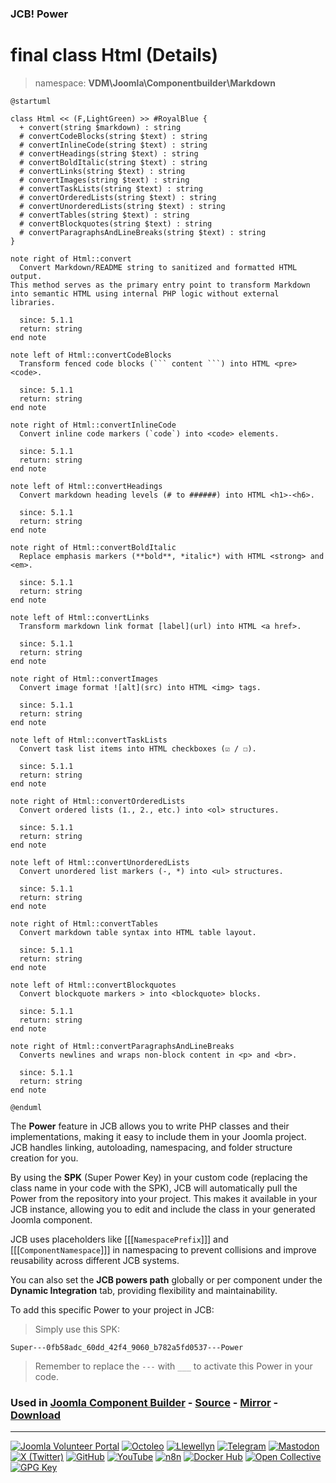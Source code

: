 ### JCB! Power
# final class Html (Details)
> namespace: **VDM\Joomla\Componentbuilder\Markdown**

```uml
@startuml

class Html << (F,LightGreen) >> #RoyalBlue {
  + convert(string $markdown) : string
  # convertCodeBlocks(string $text) : string
  # convertInlineCode(string $text) : string
  # convertHeadings(string $text) : string
  # convertBoldItalic(string $text) : string
  # convertLinks(string $text) : string
  # convertImages(string $text) : string
  # convertTaskLists(string $text) : string
  # convertOrderedLists(string $text) : string
  # convertUnorderedLists(string $text) : string
  # convertTables(string $text) : string
  # convertBlockquotes(string $text) : string
  # convertParagraphsAndLineBreaks(string $text) : string
}

note right of Html::convert
  Convert Markdown/README string to sanitized and formatted HTML output.
This method serves as the primary entry point to transform Markdown
into semantic HTML using internal PHP logic without external libraries.

  since: 5.1.1
  return: string
end note

note left of Html::convertCodeBlocks
  Transform fenced code blocks (``` content ```) into HTML <pre><code>.

  since: 5.1.1
  return: string
end note

note right of Html::convertInlineCode
  Convert inline code markers (`code`) into <code> elements.

  since: 5.1.1
  return: string
end note

note left of Html::convertHeadings
  Convert markdown heading levels (# to ######) into HTML <h1>-<h6>.

  since: 5.1.1
  return: string
end note

note right of Html::convertBoldItalic
  Replace emphasis markers (**bold**, *italic*) with HTML <strong> and <em>.

  since: 5.1.1
  return: string
end note

note left of Html::convertLinks
  Transform markdown link format [label](url) into HTML <a href>.

  since: 5.1.1
  return: string
end note

note right of Html::convertImages
  Convert image format ![alt](src) into HTML <img> tags.

  since: 5.1.1
  return: string
end note

note left of Html::convertTaskLists
  Convert task list items into HTML checkboxes (☑ / ☐).

  since: 5.1.1
  return: string
end note

note right of Html::convertOrderedLists
  Convert ordered lists (1., 2., etc.) into <ol> structures.

  since: 5.1.1
  return: string
end note

note left of Html::convertUnorderedLists
  Convert unordered list markers (-, *) into <ul> structures.

  since: 5.1.1
  return: string
end note

note right of Html::convertTables
  Convert markdown table syntax into HTML table layout.

  since: 5.1.1
  return: string
end note

note left of Html::convertBlockquotes
  Convert blockquote markers > into <blockquote> blocks.

  since: 5.1.1
  return: string
end note

note right of Html::convertParagraphsAndLineBreaks
  Converts newlines and wraps non-block content in <p> and <br>.

  since: 5.1.1
  return: string
end note

@enduml
```

The **Power** feature in JCB allows you to write PHP classes and their implementations,
making it easy to include them in your Joomla project. JCB handles linking, autoloading,
namespacing, and folder structure creation for you.

By using the **SPK** (Super Power Key) in your custom code (replacing the class name
in your code with the SPK), JCB will automatically pull the Power from the repository
into your project. This makes it available in your JCB instance, allowing you to edit
and include the class in your generated Joomla component.

JCB uses placeholders like [[[`NamespacePrefix`]]] and [[[`ComponentNamespace`]]] in
namespacing to prevent collisions and improve reusability across different JCB systems.

You can also set the **JCB powers path** globally or per component under the
**Dynamic Integration** tab, providing flexibility and maintainability.

To add this specific Power to your project in JCB:

> Simply use this SPK:
```
Super---0fb58adc_60dd_42f4_9060_b782a5fd0537---Power
```
> Remember to replace the `---` with `___` to activate this Power in your code.

### Used in [Joomla Component Builder](https://www.joomlacomponentbuilder.com) - [Source](https://git.vdm.dev/joomla/Component-Builder) - [Mirror](https://github.com/vdm-io/Joomla-Component-Builder) - [Download](https://git.vdm.dev/joomla/pkg-component-builder/releases)

---
[![Joomla Volunteer Portal](https://img.shields.io/badge/-Joomla-gold?logo=joomla)](https://volunteers.joomla.org/joomlers/1396-llewellyn-van-der-merwe "Join Llewellyn on the Joomla Volunteer Portal: Shaping the Future Together!") [![Octoleo](https://img.shields.io/badge/-Octoleo-black?logo=linux)](https://git.vdm.dev/octoleo "--quiet") [![Llewellyn](https://img.shields.io/badge/-Llewellyn-ffffff?logo=gitea)](https://git.vdm.dev/Llewellyn "Collaborate and Innovate with Llewellyn on Git: Building a Better Code Future!") [![Telegram](https://img.shields.io/badge/-Telegram-blue?logo=telegram)](https://t.me/Joomla_component_builder "Join Llewellyn and the Community on Telegram: Building Joomla Components Together!") [![Mastodon](https://img.shields.io/badge/-Mastodon-9e9eec?logo=mastodon)](https://joomla.social/@llewellyn "Connect and Engage with Llewellyn on Joomla Social: Empowering Communities, One Post at a Time!") [![X (Twitter)](https://img.shields.io/badge/-X-black?logo=x)](https://x.com/llewellynvdm "Join the Conversation with Llewellyn on X: Where Ideas Take Flight!") [![GitHub](https://img.shields.io/badge/-GitHub-181717?logo=github)](https://github.com/Llewellynvdm "Build, Innovate, and Thrive with Llewellyn on GitHub: Turning Ideas into Impact!") [![YouTube](https://img.shields.io/badge/-YouTube-ff0000?logo=youtube)](https://www.youtube.com/@OctoYou "Explore, Learn, and Create with Llewellyn on YouTube: Your Gateway to Inspiration!") [![n8n](https://img.shields.io/badge/-n8n-black?logo=n8n)](https://n8n.io/creators/octoleo "Effortless Automation and Impactful Workflows with Llewellyn on n8n!") [![Docker Hub](https://img.shields.io/badge/-Docker-grey?logo=docker)](https://hub.docker.com/u/llewellyn "Llewellyn on Docker: Containerize Your Creativity!") [![Open Collective](https://img.shields.io/badge/-Donate-green?logo=opencollective)](https://opencollective.com/joomla-component-builder "Donate towards JCB: Help Llewellyn financially so he can continue developing this great tool!") [![GPG Key](https://img.shields.io/badge/-GPG-blue?logo=gnupg)](https://git.vdm.dev/Llewellyn/gpg "Unlock Trust and Security with Llewellyn's GPG Key: Your Gateway to Verified Connections!")